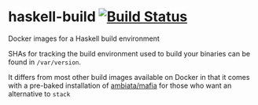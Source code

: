 # haskell-build [![Build Status](https://img.shields.io/travis/irreverent-pixel-feats/haskell-ubuntu-xenial-build-8.0.2.svg?style=flat)](https://travis-ci.org/irreverent-pixel-feats/haskell-ubuntu-xenial-build-8.0.2)

Docker images for a Haskell build environment

SHAs for tracking the build environment used to build your binaries can be found in
`/var/version`.

It differs from most other build images available on Docker in that it comes with
a pre-baked installation of [ambiata/mafia](https://github.org/ambiata/mafia) for those
who want an alternative to `stack`

